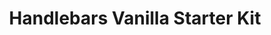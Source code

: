 ---
title: Handlebars Vanilla Starter Kit
description: The Vanilla StarterKit for Handlebars is meant to be used as a demonstration of a Handlebars-based project in Pattern Lab.
url: https://www.npmjs.com/package/@pattern-lab/starterkit-handlebars-vanilla
tags:
  - demo-hbs-starter-kits
  - demo-content
  - code
image: /images/800x600.png
---